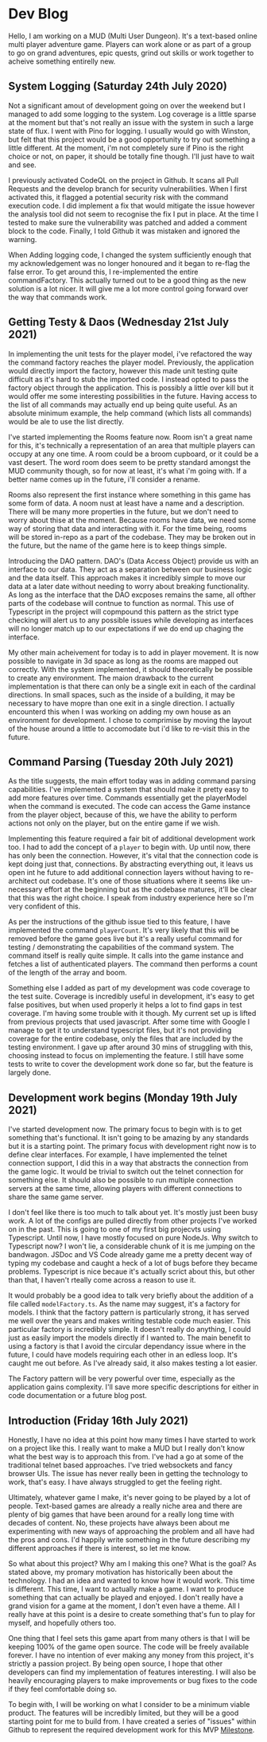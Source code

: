 # Dev Blog

Hello, I am working on a MUD (Multi User Dungeon). It's a text-based online
multi player adventure game. Players can work alone or as part of a group to go
on grand adventures, epic quests, grind out skills or work together to acheive
something entirelly new.

## System Logging (Saturday 24th July 2020)

Not a significant amout of development going on over the weekend but I managed
to add some logging to the system. Log coverage is a little sparse at the moment
but that's not really an issue with the system in such a large state of flux.
I went with Pino for logging. I usually would go with Winston, but felt that
this project would be a good opportunity to try out something a little
different. At the moment, i'm not completely sure if Pino is the right choice or
not, on paper, it should be totally fine though. I'll just have to wait and see.

I previously activated CodeQL on the project in Github. It scans all Pull
Requests and the develop branch for security vulnerabilities. When I first
activated this, it flagged a potential security risk with the command execution
code. I did implement a fix that would mitigate the issue however the analysis
tool did not seem to recognise the fix I put in place. At the time I tested to
make sure the vulnerability was patched and added a comment block to the code.
Finally, I told Github it was mistaken and ignored the warning.

When Adding logging code, I changed the system sufficiently enough that my
acknowledgement was no longer honoured and it began to re-flag the false error.
To get around this, I re-implemented the entire commandFactory. This actually
turned out to be a good thing as the new solution is a lot nicer. It will give
me a lot more control going forward over the way that commands work.


## Getting Testy & Daos (Wednesday 21st July 2021)

In implementing the unit tests for the player model, i've refactored the way the
command factory reaches the player model. Previously, the application would
directly import the factory, however this made unit testing quite difficult as
it's hard to stub the imported code. I instead opted to pass the factory object
through the application. This is possibly a little over kill but it would offer
me some interesting possibilities in the future. Having access to the list of
all commands may actually end up being quite useful. As an absolute minimum
example, the help command (which lists all commands) would be ale to use the
list directly.

I've started implementing the Rooms feature now. Room isn't a great name for
this, it's technically a representation of an area that multiple players can
occupy at any one time. A room could be a broom cupboard, or it could be a vast
desert. The word room does seem to be pretty standard amongst the MUD community
though, so for now at least, it's what i'm going with. If a better name comes up
in the future, i'll consider a rename.

Rooms also represent the first instance where something in this game has some
form of data. A noom nust at least have a name and a description. There will be
many more properties in the future, but we don't need to worry about thise at
the moment. Because rooms have data, we need some way of storing that data and
interacting with it. For the time being, rooms will be stored in-repo as a part
of the codebase. They may be broken out in the future, but the name of the game
here is to keep things simple.

Introducing the DAO pattern. DAO's (Data Access Object) provide us with an
interface to our data. They act as a separation between our business logic and
the data itself. This approach makes it incredibly simple to move our data at a
later date without needing to worry about breaking functionality. As long as the
interface that the DAO excposes remains the same, all ofther parts of the
codebase will contnue to function as normal. This use of Typescript in the
project will copmpound this pattern as the strict type checking will alert us to
any possible issues while developing as interfaces will no longer match up to
our expectations if we do end up chaging the interface.

My other main acheivement for today is to add in player movement. It is now
possible to navigate in 3d space as long as the rooms are mapped out correctly.
With the system implemented, it should theoretically be possible to create any
environment. The maion drawback to the current implementation is that there can
only be a single exit in each of the cardinal directions. In small spaces, such
as the inside of a building, it may be necessary to have mopre than one exit in
a single direction. I actually encounterd this when I was working on adding my
own house as an environment for development. I chose to comprimise by moving the
layout of the house around a little to accomodate but i'd like to re-visit this
in the future.

## Command Parsing (Tuesday 20th July 2021)

As the title suggests, the main effort today was in adding command parsing
capabilities. I've implemented a system that should make it pretty easy to add
more features over time. Commands essentially get the playerModel when the
command is executed. The code can access the Game instance from the player
object, because of this, we have the ability to perform actions not only on the
player, but on the entire game if we wish.

Implementing this feature required a fair bit of additional development work
too. I had to add the concept of a `player` to begin with. Up until now, there
has only been the connection. However, it's vital that the connection code is
kept doing just that, connections. By abstracting everything out, it leavs us
open int he future to add additional connection layers without having to
re-architect out codebase. It's one of those situations where it seems like
un-necessary effort at the beginning but as the codebase matures, it'll be clear
that this was the right choice. I speak from industry experience here so I'm
very confident of this.

As per the instructions of the github issue tied to this feature, I have
implemented the command `playerCount`. It's very likely that this will be
removed before the game goes live but it's a really useful command for testing /
demonstrating the capabilities of the command system. The command itself is
really quite simple. It calls into the game instance and fetches a list of
authenticated players. The command then performs a count of the length of the
array and boom.

Something else I added as part of my development was code coverage to the test
suite. Coverage is incredibly useful in development, it's easy to get false
positives, but when used properly it helps a lot to find gaps in test coverage.
I'm having some trouble with it though. My current set up is lifted from
previous projects that used javascript. After some time with Google I manage to
get it to understand typescript files, but it's not providing coverage for the
entire codebase, only the files that are included by the testing environment. I
gave up after around 30 mins of struggling with this, choosing instead to focus
on implementing the feature. I still have some tests to write to cover the
development work done so far, but the feature is largely done.

## Development work begins (Monday 19th July 2021)

I've started development now. The primary focus to begin with is to get
something that's functional. It isn't going to be amazing by any standards but
it is a starting point. The primary focus with development right now is to
define clear interfaces. For example, I have implemented the telnet connection
support, I did this in a way that abstracts the connection from the game logic.
It would be trivial to switch out the telnet connection for something else. It
should also be possible to run multiple connection servers at the same time,
allowing players with different connections to share the same game server.

I don't feel like there is too much to talk about yet. It's mostly just been
busy work. A lot of the configs are pulled directly from other projects I've
worked on in the past. This is going to one of my first big projecvts using
Typescript. Until now, I have mostly focused on pure NodeJs. Why switch to
Typescript now? I won't lie, a considerable chunk of it is me jumping on the
bandwagon. JSDoc and VS Code already game me a pretty decent way of typing my
codebase and caught a heck of a lot of bugs before they became problems.
Typescript is nice becaue it's actually scrict about this, but other than that,
I haven't rteally come across a reason to use it.

It would probably be a good idea to talk very briefly about the addition of a
file called `modelFactory.ts`. As the name may suggest, it's a factory for
models. I think that the factory pattern is particularly strong, it has served
me well over the years and makes writing testable code much easier. This
particular factory is incredibly simple. It doesn't really do anything, I could
just as easily import the models directly if I wanted to. The main benefit to
using a factory is that I avoid the circular dependancy issue where in the
future, I could have models requiring each other in an edless loop. It's caught
me out before. As I've already said, it also makes testing a lot easier.

The Factory pattern will be very powerful over time, especially as the
application gains complexity. I'll save more specific descriptions for either in
code documentation or a future blog post.

## Introduction (Friday 16th July 2021)

Honestly, I have no idea at this point how many times I have started to work on
a project like this. I really want to make a MUD but I really don't know what
the best way is to approach this from. I've had a go at some of the traditional
telnet based approaches. I've tried websockets and fancy browser UIs. The issue
has never really been in getting the technology to work, that's easy. I have
always struggled to get the feeling right.

Ultimately, whatever game I make, it's never going to be played by a lot of
people. Text-based games are already a really niche area and there are plenty of
big games that have been around for a really long time with decades of content.
No, these projects have always been about me experimenting with new ways of
approaching the problem and all have had the pros and cons. I'd happily write
something in the future describing my different approaches if there is interest,
so let me know.

So what about this project? Why am I making this one? What is the goal? As
stated above, my promary motivation has historically been about the technology.
I had an idea and wanted to know how it would work. This time is different. This
time, I want to actually make a game. I want to produce something that can
actually be played and enjoyed. I don't really have a grand vision for a game at
the moment, I don't even have a theme. All I really have at this point is a
desire to create something that's fun to play for myself, and hopefully others
too.

One thing that I feel sets this game apart from many others is that I will be
keeping 100% of the game open source. The code will be freely available forever.
I have no intention of ever making any money from this project, it's strictly a
passion project. By being open source, I hope that other developers can find my
implementation of features interesting. I will also be heavily encouraging
players to make improvements or bug fixes to the code if they feel comfortable
doing so.

To begin with, I will be working on what I consider to be a minimum viable
product. The features will be incredibly limited, but they will be a good
starting point for me to build from. I have created a series of "issues" within
Github to represent the required development work for this MVP
[Milestone](https://github.com/Moppler/OpenMud/milestone/1).
